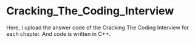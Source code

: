 # Cracking_The_Coding_Interview

  Here, I upload the answer code of the Cracking The Coding Interview for each chapter.
And code is written in C++.
